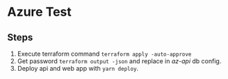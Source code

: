 # Azure Test

## Steps

1. Execute terraform command `terraform apply -auto-approve`
2. Get password `terraform output -json` and replace in *az-api* db config.
3. Deploy api and web app with `yarn deploy`.
